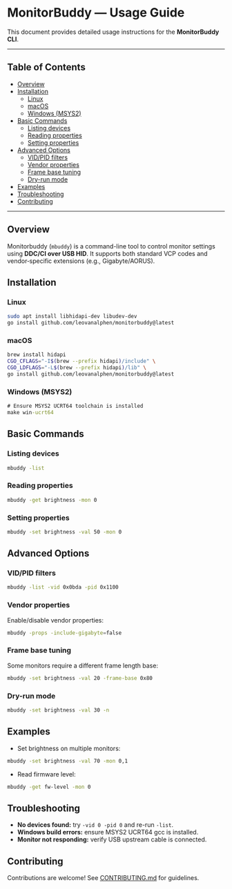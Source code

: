 # MonitorBuddy — Usage Guide

This document provides detailed usage instructions for the **MonitorBuddy CLI**.

---

## Table of Contents

- [Overview](#overview)
- [Installation](#installation)
  - [Linux](#linux)
  - [macOS](#macos)
  - [Windows (MSYS2)](#windows-msys2)
- [Basic Commands](#basic-commands)
  - [Listing devices](#listing-devices)
  - [Reading properties](#reading-properties)
  - [Setting properties](#setting-properties)
- [Advanced Options](#advanced-options)
  - [VID/PID filters](#vidpid-filters)
  - [Vendor properties](#vendor-properties)
  - [Frame base tuning](#frame-base-tuning)
  - [Dry-run mode](#dry-run-mode)
- [Examples](#examples)
- [Troubleshooting](#troubleshooting)
- [Contributing](#contributing)

---

## Overview

Monitorbuddy (`mbuddy`) is a command-line tool to control monitor settings using **DDC/CI over USB HID**. It supports both standard VCP codes and vendor‑specific extensions (e.g., Gigabyte/AORUS).

## Installation

### Linux

```bash
sudo apt install libhidapi-dev libudev-dev
go install github.com/leovanalphen/monitorbuddy@latest
```

### macOS

```zsh
brew install hidapi
CGO_CFLAGS="-I$(brew --prefix hidapi)/include" \
CGO_LDFLAGS="-L$(brew --prefix hidapi)/lib" \
go install github.com/leovanalphen/monitorbuddy@latest
```

### Windows (MSYS2)

```cmd
# Ensure MSYS2 UCRT64 toolchain is installed
make win-ucrt64
```

## Basic Commands

### Listing devices

```bash
mbuddy -list
```

### Reading properties

```bash
mbuddy -get brightness -mon 0
```

### Setting properties

```bash
mbuddy -set brightness -val 50 -mon 0
```

## Advanced Options

### VID/PID filters

```bash
mbuddy -list -vid 0x0bda -pid 0x1100
```

### Vendor properties

Enable/disable vendor properties:

```bash
mbuddy -props -include-gigabyte=false
```

### Frame base tuning

Some monitors require a different frame length base:

```bash
mbuddy -set brightness -val 20 -frame-base 0x80
```

### Dry-run mode

```bash
mbuddy -set brightness -val 30 -n
```

## Examples

- Set brightness on multiple monitors:

```bash
mbuddy -set brightness -val 70 -mon 0,1
```

- Read firmware level:

```bash
mbuddy -get fw-level -mon 0
```

## Troubleshooting

- **No devices found:** try `-vid 0 -pid 0` and re-run `-list`.
- **Windows build errors:** ensure MSYS2 UCRT64 gcc is installed.
- **Monitor not responding:** verify USB upstream cable is connected.

## Contributing

Contributions are welcome! See [CONTRIBUTING.md](./CONTRIBUTING.md) for guidelines.
